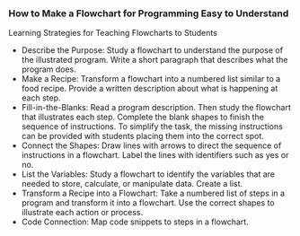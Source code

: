 ### How to Make a Flowchart for Programming Easy to Understand
Learning Strategies for Teaching Flowcharts to Students

- Describe the Purpose: Study a flowchart to understand the purpose of the illustrated program. Write a short paragraph that describes what the program does.
- Make a Recipe: Transform a flowchart into a numbered list similar to a food recipe. Provide a written description about what is happening at each step.
- Fill-in-the-Blanks: Read a program description. Then study the flowchart that illustrates each step. Complete the blank shapes to finish the sequence of instructions. To simplify the task, the missing instructions can be provided with students placing them into the correct spot.
- Connect the Shapes: Draw lines with arrows to direct the sequence of instructions in a flowchart. Label the lines with identifiers such as yes or no.
- List the Variables: Study a flowchart to identify the variables that are needed to store, calculate, or manipulate data. Create a list.
- Transform a Recipe into a Flowchart: Take a numbered list of steps in a program and transform it into a flowchart. Use the correct shapes to illustrate each action or process.
- Code Connection: Map code snippets to steps in a flowchart.